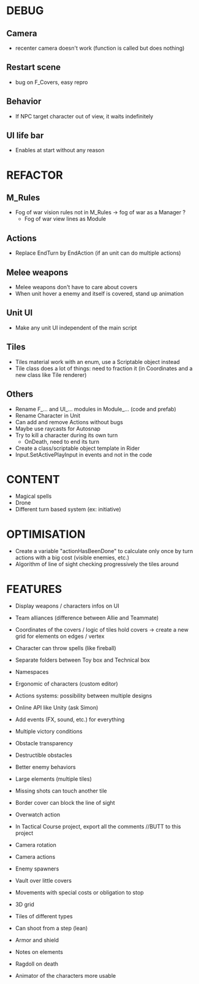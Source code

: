 # DEBUG

## Camera
- recenter camera doesn't work (function is called but does nothing)

## Restart scene
- bug on F_Covers, easy repro

## Behavior
- If NPC target character out of view, it waits indefinitely

## UI life bar
- Enables at start without any reason

# REFACTOR

## M_Rules
- Fog of war vision rules not in M_Rules -> fog of war as a Manager ?
    - Fog of war view lines as Module

## Actions
- Replace EndTurn by EndAction (if an unit can do multiple actions)

## Melee weapons
- Melee weapons don't have to care about covers
- When unit hover a enemy and itself is covered, stand up animation

## Unit UI
- Make any unit UI independent of the main script

## Tiles
- Tiles material work with an enum, use a Scriptable object instead
- Tile class does a lot of things: need to fraction it (in Coordinates and a new class like Tile renderer)

## Others
- Rename F_... and UI_... modules in Module_... (code and prefab)
- Rename Character in Unit
- Can add and remove Actions without bugs
- Maybe use raycasts for Autosnap
- Try to kill a character during its own turn
    - OnDeath, need to end its turn
- Create a class/scriptable object template in Rider
- Input.SetActivePlayInput in events and not in the code

# CONTENT

- Magical spells
- Drone
- Different turn based system (ex: initiative)

# OPTIMISATION

- Create a variable "actionHasBeenDone" to calculate only once by turn actions with a big cost (visible enemies, etc.)
- Algorithm of line of sight checking progressively the tiles around

# FEATURES

- Display weapons / characters infos on UI

- Team alliances (difference between Allie and Teammate)
- Coordinates of the covers / logic of tiles hold covers -> create a new grid for elements on edges / vertex
- Character can throw spells (like fireball)
- Separate folders between Toy box and Technical box
- Namespaces
- Ergonomic of characters (custom editor)
- Actions systems: possibility between multiple designs
- Online API like Unity (ask Simon)
- Add events (FX, sound, etc.) for everything
- Multiple victory conditions
- Obstacle transparency
- Destructible obstacles
- Better enemy behaviors
- Large elements (multiple tiles)
- Missing shots can touch another tile
- Border cover can block the line of sight
- Overwatch action
- In Tactical Course project, export all the comments //BUTT to this project
- Camera rotation
- Camera actions
- Enemy spawners
- Vault over little covers
- Movements with special costs or obligation to stop
- 3D grid
- Tiles of different types
- Can shoot from a step (lean)
- Armor and shield
- Notes on elements
- Ragdoll on death
- Animator of the characters more usable